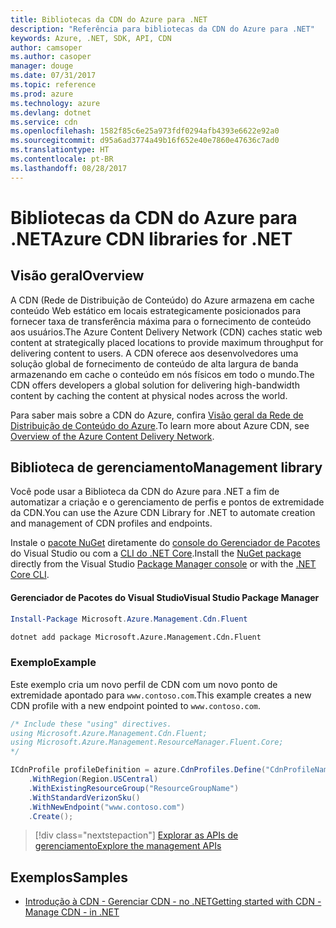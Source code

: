 ```yaml
---
title: Bibliotecas da CDN do Azure para .NET
description: "Referência para bibliotecas da CDN do Azure para .NET"
keywords: Azure, .NET, SDK, API, CDN
author: camsoper
ms.author: casoper
manager: douge
ms.date: 07/31/2017
ms.topic: reference
ms.prod: azure
ms.technology: azure
ms.devlang: dotnet
ms.service: cdn
ms.openlocfilehash: 1582f85c6e25a973fdf0294afb4393e6622e92a0
ms.sourcegitcommit: d95a6ad3774a49b16f652e40e7860e47636c7ad0
ms.translationtype: HT
ms.contentlocale: pt-BR
ms.lasthandoff: 08/28/2017
---
```

# <a name="azure-cdn-libraries-for-net"></a><span data-ttu-id="32b77-104">Bibliotecas da CDN do Azure para .NET</span><span class="sxs-lookup"><span data-stu-id="32b77-104">Azure CDN libraries for .NET</span></span>

## <a name="overview"></a><span data-ttu-id="32b77-105">Visão geral</span><span class="sxs-lookup"><span data-stu-id="32b77-105">Overview</span></span>

<span data-ttu-id="32b77-106">A CDN (Rede de Distribuição de Conteúdo) do Azure armazena em cache conteúdo Web estático em locais estrategicamente posicionados para fornecer taxa de transferência máxima para o fornecimento de conteúdo aos usuários.</span><span class="sxs-lookup"><span data-stu-id="32b77-106">The Azure Content Delivery Network (CDN) caches static web content at strategically placed locations to provide maximum throughput for delivering content to users.</span></span> <span data-ttu-id="32b77-107">A CDN oferece aos desenvolvedores uma solução global de fornecimento de conteúdo de alta largura de banda armazenando em cache o conteúdo em nós físicos em todo o mundo.</span><span class="sxs-lookup"><span data-stu-id="32b77-107">The CDN offers developers a global solution for delivering high-bandwidth content by caching the content at physical nodes across the world.</span></span>

<span data-ttu-id="32b77-108">Para saber mais sobre a CDN do Azure, confira [Visão geral da Rede de Distribuição de Conteúdo do Azure](https://docs.microsoft.com/azure/cdn/cdn-overview).</span><span class="sxs-lookup"><span data-stu-id="32b77-108">To learn more about Azure CDN, see [Overview of the Azure Content Delivery Network](https://docs.microsoft.com/azure/cdn/cdn-overview).</span></span>


## <a name="management-library"></a><span data-ttu-id="32b77-109">Biblioteca de gerenciamento</span><span class="sxs-lookup"><span data-stu-id="32b77-109">Management library</span></span>

<span data-ttu-id="32b77-110">Você pode usar a Biblioteca da CDN do Azure para .NET a fim de automatizar a criação e o gerenciamento de perfis e pontos de extremidade da CDN.</span><span class="sxs-lookup"><span data-stu-id="32b77-110">You can use the Azure CDN Library for .NET to automate creation and management of CDN profiles and endpoints.</span></span> 

<span data-ttu-id="32b77-111">Instale o [pacote NuGet](https://www.nuget.org/packages/Microsoft.Azure.Management.Cdn.Fluent) diretamente do [console do Gerenciador de Pacotes][PackageManager] do Visual Studio ou com a [CLI do .NET Core][DotNetCLI].</span><span class="sxs-lookup"><span data-stu-id="32b77-111">Install the [NuGet package](https://www.nuget.org/packages/Microsoft.Azure.Management.Cdn.Fluent) directly from the Visual Studio [Package Manager console][PackageManager] or with the [.NET Core CLI][DotNetCLI].</span></span>

#### <a name="visual-studio-package-manager"></a><span data-ttu-id="32b77-112">Gerenciador de Pacotes do Visual Studio</span><span class="sxs-lookup"><span data-stu-id="32b77-112">Visual Studio Package Manager</span></span>

```powershell
Install-Package Microsoft.Azure.Management.Cdn.Fluent
```

```bash
dotnet add package Microsoft.Azure.Management.Cdn.Fluent
```

### <a name="example"></a><span data-ttu-id="32b77-113">Exemplo</span><span class="sxs-lookup"><span data-stu-id="32b77-113">Example</span></span>

<span data-ttu-id="32b77-114">Este exemplo cria um novo perfil de CDN com um novo ponto de extremidade apontado para `www.contoso.com`.</span><span class="sxs-lookup"><span data-stu-id="32b77-114">This example creates a new CDN profile with a new endpoint pointed to `www.contoso.com`.</span></span>

```csharp
/* Include these "using" directives.
using Microsoft.Azure.Management.Cdn.Fluent;
using Microsoft.Azure.Management.ResourceManager.Fluent.Core;
*/

ICdnProfile profileDefinition = azure.CdnProfiles.Define("CdnProfileName")
    .WithRegion(Region.USCentral)
    .WithExistingResourceGroup("ResourceGroupName")
    .WithStandardVerizonSku()
    .WithNewEndpoint("www.contoso.com")
    .Create();

```

> [!div class="nextstepaction"]
> [<span data-ttu-id="32b77-115">Explorar as APIs de gerenciamento</span><span class="sxs-lookup"><span data-stu-id="32b77-115">Explore the management APIs</span></span>](/dotnet/api/overview/azure/cdn/management)


## <a name="samples"></a><span data-ttu-id="32b77-116">Exemplos</span><span class="sxs-lookup"><span data-stu-id="32b77-116">Samples</span></span>

* [<span data-ttu-id="32b77-117">Introdução à CDN - Gerenciar CDN - no .NET</span><span class="sxs-lookup"><span data-stu-id="32b77-117">Getting started with CDN - Manage CDN - in .NET</span></span>](https://github.com/Azure-Samples/cdn-dotnet-manage-cdn)

[PackageManager]: https://docs.microsoft.com/nuget/tools/package-manager-console
[DotNetCLI]: https://docs.microsoft.com/en-us/dotnet/core/tools/dotnet-add-package
